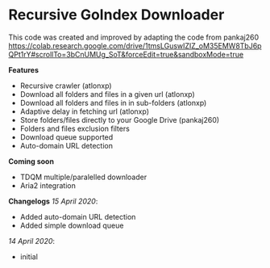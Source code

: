 # Recursive GoIndex Downloader

This code was created and improved by adapting the code from pankaj260 https://colab.research.google.com/drive/1tmsLGuswIZIZ_oM35EMW8TbJ6pQPt1rY#scrollTo=3bCnUMUg_SoT&forceEdit=true&sandboxMode=true

**Features**
- Recursive crawler (atlonxp)
- Download all folders and files in a given url (atlonxp)
- Download all folders and files in in sub-folders (atlonxp)
- Adaptive delay in fetching url (atlonxp)
- Store folders/files directly to your Google Drive (pankaj260)
- Folders and files exclusion filters
- Download queue supported
- Auto-domain URL detection

**Coming soon**
- TDQM multiple/paralelled downloader
- Aria2 integration

**Changelogs**
*15 April 2020*:
- Added auto-domain URL detection
- Added simple download queue

*14 April 2020*:
- initial
